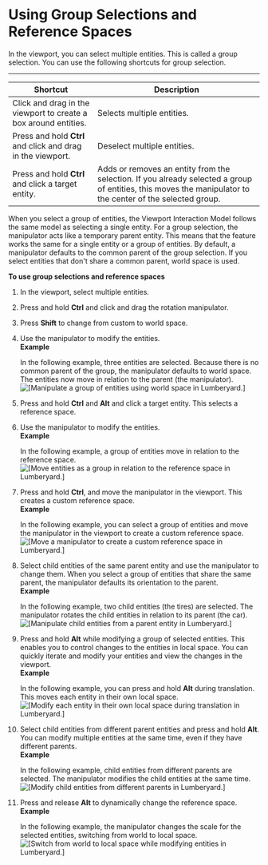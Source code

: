 # Using Group Selections and Reference Spaces<a name="group-selections-reference-spaces"></a>

In the viewport, you can select multiple entities\. This is called a group selection\. You can use the following shortcuts for group selection\.


****  

| Shortcut | Description | 
| --- | --- | 
| Click and drag in the viewport to create a box around entities\. |  Selects multiple entities\.  | 
|  Press and hold **Ctrl** and click and drag in the viewport\.  | Deselect multiple entities\. | 
|  Press and hold **Ctrl** and click a target entity\.  |  Adds or removes an entity from the selection\. If you already selected a group of entities, this moves the manipulator to the center of the selected group\.  | 

When you select a group of entities, the Viewport Interaction Model follows the same model as selecting a single entity\. For a group selection, the manipulator acts like a temporary parent entity\. This means that the feature works the same for a single entity or a group of entities\. By default, a manipulator defaults to the common parent of the group selection\. If you select entities that don't share a common parent, world space is used\.

**To use group selections and reference spaces**

1. In the viewport, select multiple entities\.

1. Press and hold **Ctrl** and click and drag the rotation manipulator\.

1. Press **Shift** to change from custom to world space\.

1. Use the manipulator to modify the entities\.  
**Example**  

   In the following example, three entities are selected\. Because there is no common parent of the group, the manipulator defaults to world space\. The entities now move in relation to the parent \(the manipulator\)\.   
![\[Manipulate a group of entities using world space in Lumberyard.\]](http://docs.aws.amazon.com/lumberyard/latest/userguide/images/viewportinteractionmodel/viewport-selection-model-6.gif)

1. Press and hold **Ctrl** and **Alt** and click a target entity\. This selects a reference space\. 

1. Use the manipulator to modify the entities\.  
**Example**  

   In the following example, a group of entities move in relation to the reference space\.  
![\[Move entities as a group in relation to the reference space in Lumberyard.\]](http://docs.aws.amazon.com/lumberyard/latest/userguide/images/viewport-selection-model-7.gif)

1. Press and hold **Ctrl**, and move the manipulator in the viewport\. This creates a custom reference space\.  
**Example**  

   In the following example, you can select a group of entities and move the manipulator in the viewport to create a custom reference space\.  
![\[Move a manipulator to create a custom reference space in Lumberyard.\]](http://docs.aws.amazon.com/lumberyard/latest/userguide/images/viewportinteractionmodel/viewport-selection-model-8.gif)

1. Select child entities of the same parent entity and use the manipulator to change them\. When you select a group of entities that share the same parent, the manipulator defaults its orientation to the parent\.  
**Example**  

   In the following example, two child entities \(the tires\) are selected\. The manipulator rotates the child entities in relation to its parent \(the car\)\.  
![\[Manipulate child entities from a parent entity in Lumberyard.\]](http://docs.aws.amazon.com/lumberyard/latest/userguide/images/viewportinteractionmodel/viewport-selection-model-9.gif)

1. Press and hold **Alt** while modifying a group of selected entities\. This enables you to control changes to the entities in local space\. You can quickly iterate and modify your entities and view the changes in the viewport\.  
**Example**  

   In the following example, you can press and hold **Alt** during translation\. This moves each entity in their own local space\.  
![\[Modify each entity in their own local space during translation in Lumberyard.\]](http://docs.aws.amazon.com/lumberyard/latest/userguide/images/viewportinteractionmodel/viewport-selection-model-10.gif)

1. Select child entities from different parent entities and press and hold **Alt**\. You can modify multiple entities at the same time, even if they have different parents\.  
**Example**  

   In the following example, child entities from different parents are selected\. The manipulator modifies the child entities at the same time\.  
![\[Modify child entities from different parents in Lumberyard.\]](http://docs.aws.amazon.com/lumberyard/latest/userguide/images/viewportinteractionmodel/viewport-selection-model-11.gif)

1. Press and release **Alt** to dynamically change the reference space\.  
**Example**  

   In the following example, the manipulator changes the scale for the selected entities, switching from world to local space\.  
![\[Switch from world to local space while modifying entities in Lumberyard.\]](http://docs.aws.amazon.com/lumberyard/latest/userguide/images/viewportinteractionmodel/viewport-selection-model-12.gif)